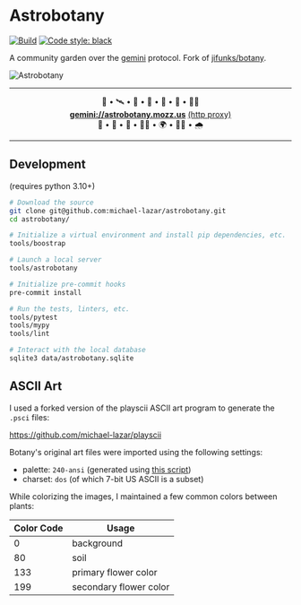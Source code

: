 # Astrobotany

[![Build](https://github.com/michael-lazar/astrobotany/workflows/Astrobotany/badge.svg)](https://github.com/michael-lazar/astrobotany/actions)
[![Code style: black](https://img.shields.io/badge/code%20style-black-000000.svg)](https://github.com/psf/black)

A community garden over the [gemini](https://gemini.circumlunar.space/) protocol. Fork of [jifunks/botany](https://github.com/jifunks/botany).

![Astrobotany](title.png)

---

<p align="center">
    🌱&nbsp;•&nbsp;🛰️&nbsp;•&nbsp;🌷&nbsp;•&nbsp;🐝&nbsp;•&nbsp;🚀&nbsp;•&nbsp;🌵&nbsp;•&nbsp;👩‍🚀<br/>
    <strong><a href="gemini://astrobotany.mozz.us">gemini://astrobotany.mozz.us</a></strong>
    <a href="https://portal.mozz.us/gemini/astrobotany.mozz.us/">(http&nbsp;proxy)</a><br/>
    🥕&nbsp;•&nbsp;🔭&nbsp;•&nbsp;🌺&nbsp;•&nbsp;👩‍🔬&nbsp;•&nbsp;🌍&nbsp;•&nbsp;👨‍🌾&nbsp;•&nbsp;🌧️
</p>

---

## Development

(requires python 3.10+)

```bash
# Download the source
git clone git@github.com:michael-lazar/astrobotany.git
cd astrobotany/

# Initialize a virtual environment and install pip dependencies, etc.
tools/boostrap

# Launch a local server
tools/astrobotany

# Initialize pre-commit hooks
pre-commit install

# Run the tests, linters, etc.
tools/pytest
tools/mypy
tools/lint

# Interact with the local database
sqlite3 data/astrobotany.sqlite
```

## ASCII Art

I used a forked version of the playscii ASCII art program to generate the ``.psci`` files:

https://github.com/michael-lazar/playscii

Botany's original art files were imported using the following settings:

- palette: ``240-ansi`` (generated using [this script](scripts/build_palette.py))
- charset: ``dos`` (of which 7-bit US ASCII is a subset)

While colorizing the images, I maintained a few common colors between plants:

| Color Code | Usage |
| --- | --- |
| 0 | background |
| 80 | soil |
| 133 | primary flower color |
| 199 | secondary flower color |
